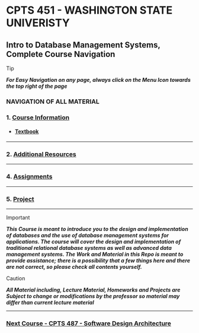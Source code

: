 # CPTS 451 - WASHINGTON STATE UNIVERISTY
## Intro to Database Management Systems, Complete Course Navigation

> [!TIP]
> ***For Easy Navigation on any page, always click on the Menu Icon towards the top right of the page***

### NAVIGATION OF ALL MATERIAL 

### 1. [Course Information](https://github.com/MarkShinozaki/CPTS451-DatabaseSystems/tree/Course-Information)
  - #### [Textbook](https://github.com/MarkShinozaki/CPTS451-DatabaseSystems/tree/Textbook)
--- 
### 2. [Additional Resources](https://github.com/MarkShinozaki/CPTS451-DatabaseSystems/tree/Additional-Resources)

---
### 4. [Assignments](https://github.com/MarkShinozaki/CPTS451-DatabaseSystems/tree/Assignments)

---
### 5. [Project](https://github.com/MarkShinozaki/CPTS451-DatabaseSystems/tree/Project)

---
> [!IMPORTANT]
> ***This Course is meant to introduce you to the design and implementation of databases and the use of database management systems for applications. The course will cover the design and implementation of traditional relational database systems as well as advanced data management systems. The Work and Material in this Repo is meant to provide assistance; there is a possibility that a few things here and there are not correct, so please check all contents yourself.***


> [!CAUTION]
> ***All Material including, Lecture Material, Homeworks and Projects are Subject to change or modifications by the professor so material may differ than current lecture material***

---

### [Next Course - CPTS 487 - Software Design Architecture ](https://github.com/MarkShinozaki/CPTS487-SoftwareDesign-Architecture)
